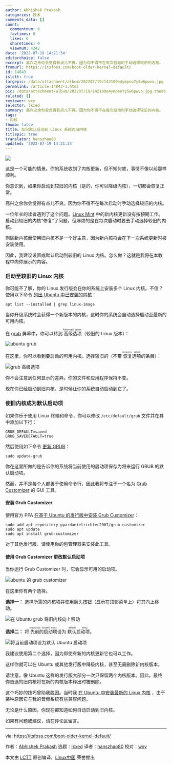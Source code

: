 ```yaml
---
author: Abhishek Prakash
categories: 技术
comments_data: []
count:
  commentnum: 0
  favtimes: 0
  likes: 0
  sharetimes: 0
  viewnum: 4242
date: '2022-07-19 14:21:34'
editorchoice: false
excerpt: 高兴之余你会觉得有点儿不爽。因为你不得不在每次启动时手动选择较旧的内核。
fromurl: https://itsfoss.com/boot-older-kernel-default/
id: 14843
islctt: true
largepic: /data/attachment/album/202207/19/142100e4ympeo7y5w6pwvo.jpg
permalink: /article-14843-1.html
pic: /data/attachment/album/202207/19/142100e4ympeo7y5w6pwvo.jpg.thumb.jpg
related: []
reviewer: wxy
selector: lkxed
summary: 高兴之余你会觉得有点儿不爽。因为你不得不在每次启动时手动选择较旧的内核。
tags:
- 内核
thumb: false
title: 如何默认启动到 Linux 系统的旧内核
titlepic: true
translator: hanszhao80
updated: '2022-07-19 14:21:34'
---
```


![](/data/attachment/album/202207/19/142100e4ympeo7y5w6pwvo.jpg)


这是一个可能的情景。你的系统收到了内核更新，但不知何故，事情不像以前那样顺利。


你意识到，如果你启动到较旧的内核（是的，你可以降级内核），一切都会恢复正常。


高兴之余你会觉得有点儿不爽。因为你不得不在每次启动时手动选择较旧的内核。


一位年长的读者遇到了这个问题。[Linux Mint](https://linuxmint.com/) 中的新内核更新没有按预期工作。启动到较旧的内核“修复”了问题，但麻烦的是在每次启动时要去手动选择较旧的内核。


删除新内核而使用旧内核不是一个好主意，因为新内核将会在下一次系统更新时被安装使用。


因此，我建议设置成默认启动到较旧的 Linux 内核。怎么做？这就是我将在本教程中向你展示的内容。


### 启动至较旧的 Linux 内核


你可能不了解，你的 Linux 发行版会在你的系统上安装多个 Linux 内核。不信？使用以下命令 [列出 Ubuntu 中已安装的内核](https://learnubuntu.com/list-installed-kernels/)：



```
apt list --installed | grep linux-image

```

当你升级系统时会获得一个新版本的内核，这时你的系统会自动选择启动至最新的可用内核。


在 [grub](https://itsfoss.com/what-is-grub/) 屏幕中，你可以转到<ruby> 高级选项 <rt>  Advanced option </rt></ruby>（较旧的 Linux 版本）：


![ubuntu grub](/data/attachment/album/202207/19/142134afswpcz0nyyby1ou.jpg)


在这里，你可以看到要启动的可用内核。选择较旧的（不带<ruby> 恢复选项 <rt>  recovery option </rt></ruby> 的条目）：


![grub 高级选项](/data/attachment/album/202207/19/142134ycy44c4nyn90z2g0.jpg)


你不会注意到任何显示的差异。你的文件和应用程序保持不变。


现在你已经启动到旧内核，是时候让你的系统自动启动到它了。


### 使旧内核成为默认启动项


如果你乐于使用 Linux 终端和命令，你可以修改 `/etc/default/grub` 文件并在其中添加以下行：



```
GRUB_DEFAULT=saved
GRUB_SAVEDEFAULT=true

```

然后使用如下命令 [更新 GRUB](https://itsfoss.com/update-grub/)：



```
sudo update-grub

```

你在这里所做的是告诉你的系统将当前使用的启动项保存为将来运行 GRUB 的默认启动项。


然而，并不是每个人都善于使用命令行，因此我将专注于一个名为 [Grub Customizer](https://itsfoss.com/customize-grub-linux/) 的 GUI 工具。


#### 安装 Grub Customizer


使用官方 PPA [在基于 Ubuntu 的发行版中安装 Grub Customizer](https://itsfoss.com/install-grub-customizer-ubuntu/)：



```
sudo add-apt-repository ppa:danielrichter2007/grub-customizer
sudo apt update
sudo apt install grub-customizer

```

对于其他发行版，请使用你的包管理器来安装此工具。


#### 使用 Grub Customizer 更改默认启动项


当你运行 Grub Customizer 时，它会显示可用的启动项。


![ubuntu 的 grub customizer](/data/attachment/album/202207/19/142135vddgw02xxdlgfc3w.png)


在这里你有两个选择。


**选择一：** 选择所需的内核项并使用箭头按钮（显示在顶部菜单上）将其向上移动。


![在 Ubuntu grub 将旧内核向上移动](/data/attachment/album/202207/19/142135n1t19t9eusb78i0b.png)


**选择二：** 将<ruby> 先前的启动项 <rt>  previously booted entry </rt></ruby>设为<ruby> 默认启动项 <rt>  default entry </rt></ruby>。


![将当前启动项设为默认 Ubuntu 启动项](/data/attachment/album/202207/19/142135u9glp9gpap4wzlop.png)


我建议使用第二个选择，因为即使有新的内核更新它也可以工作。


这样你就可以在 Ubuntu 或其他发行版中降级内核，甚至无需删除新内核版本。


请注意，像 Ubuntu 这样的发行版大部分一次只保留两个内核版本。因此，最终你首选的旧内核将在新的内核版本释出时被删除。


这个巧妙的技巧曾助我脱困。当时我 [在 Ubuntu 中安装最新的 Linux 内核](https://itsfoss.com/upgrade-linux-kernel-ubuntu/) ，由于某种原因它与我的音频系统有些兼容问题。


无论是什么原因，你现在都知道如何自动启动到旧内核。


如果有问题或建议，请在评论区留言。




---


via: <https://itsfoss.com/boot-older-kernel-default/>


作者：[Abhishek Prakash](https://itsfoss.com/author/abhishek/) 选题：[lkxed](https://github.com/lkxed) 译者：[hanszhao80](https://github.com/hanszhao80) 校对：[wxy](https://github.com/wxy)


本文由 [LCTT](https://github.com/LCTT/TranslateProject) 原创编译，[Linux中国](https://linux.cn/) 荣誉推出